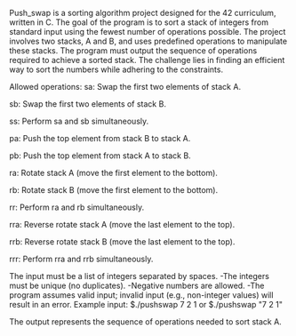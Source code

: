 Push_swap is a sorting algorithm project designed for the 42 curriculum, written in C. 
The goal of the program is to sort a stack of integers from standard input using the fewest number of operations possible. 
The project involves two stacks, A and B, and uses predefined operations to manipulate these stacks. 
The program must output the sequence of operations required to achieve a sorted stack.
The challenge lies in finding an efficient way to sort the numbers while adhering to the constraints.

Allowed operations:
sa: Swap the first two elements of stack A.

sb: Swap the first two elements of stack B.

ss: Perform sa and sb simultaneously.

pa: Push the top element from stack B to stack A.

pb: Push the top element from stack A to stack B.

ra: Rotate stack A (move the first element to the bottom).

rb: Rotate stack B (move the first element to the bottom).

rr: Perform ra and rb simultaneously.

rra: Reverse rotate stack A (move the last element to the top).

rrb: Reverse rotate stack B (move the last element to the top).

rrr: Perform rra and rrb simultaneously.


The input must be a list of integers separated by spaces.
-The integers must be unique (no duplicates).
-Negative numbers are allowed.
-The program assumes valid input; invalid input (e.g., non-integer values) will result in an error.
Example input:
$./pushswap 7 2 1 
or
$./pushswap "7 2 1" 

The output represents the sequence of operations needed to sort stack A.

